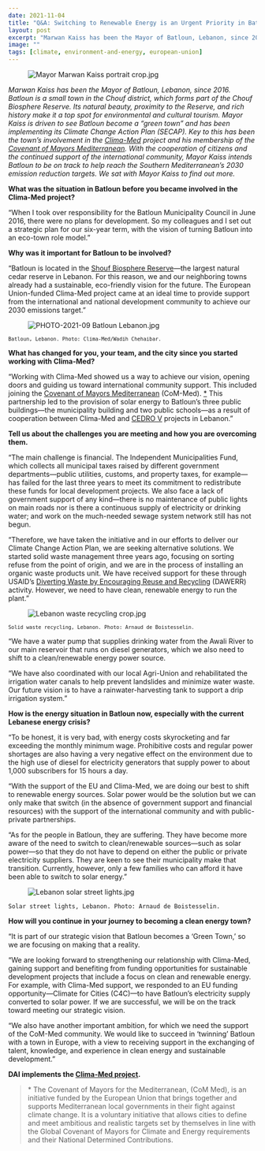 ```yaml
---
date: 2021-11-04
title: "Q&A: Switching to Renewable Energy is an Urgent Priority in Batloun, Lebanon"
layout: post
excerpt: "Marwan Kaiss has been the Mayor of Batloun, Lebanon, since 2016. Batloun is a small town in the Chouf district, which forms part of the Chouf Biosphere Reserve. Its natural beauty, proximity to the Reserve, and rich history make it a top spot for environmental and cultural tourism."
image: ""
tags: [climate, environment-and-energy, european-union]
---
```

<figure class="kg-card kg-image-card"><img src="https://pubs.ghost.io/uploads/Mayor%20Marwan%20Kaiss%20portrait%20crop.jpg" class="kg-image" alt="Mayor Marwan Kaiss portrait crop.jpg" loading="lazy"></figure><p><em><em>Marwan Kaiss has been the Mayor of Batloun, Lebanon, since 2016. Batloun is a small town in the Chouf district, which forms part of the Chouf Biosphere Reserve. Its natural beauty, proximity to the Reserve, and rich history make it a top spot for environmental and cultural tourism. Mayor Kaiss is driven to see Batloun become a “green town” and has been implementing its Climate Change Action Plan (SECAP). Key to this has been the town’s involvement in the <a href="www.clima-med.eu">Clima-Med</a> project and his membership of the <a href="http://www.com-med.org/?ref=pubs.ghost.io">Covenant of Mayors Mediterranean</a>. With the cooperation of citizens and the continued support of the international community, Mayor Kaiss intends Batloun to be on track to help reach the Southern Mediterranean’s 2030 emission reduction targets. We sat with Mayor Kaiss to find out more.</em></em></p><p><strong>What was the situation in Batloun before you became involved in the Clima-Med project?</strong></p><p>“When I took over responsibility for the Batloun Municipality Council in June 2016, there were no plans for development. So my colleagues and I set out a strategic plan for our six-year term, with the vision of turning Batloun into an eco-town role model.”</p><p><strong>Why was it important for Batloun to be involved?</strong></p><p>“Batloun is located in the <a href="http://www.shoufcedar.org/?ref=pubs.ghost.io">Shouf Biosphere Reserve</a>—the largest natural cedar reserve in Lebanon. For this reason, we and our neighboring towns already had a sustainable, eco-friendly vision for the future. The European Union-funded Clima-Med project came at an ideal time to provide support from the international and national development community to achieve our 2030 emissions target.”</p><figure class="kg-card kg-image-card"><img src="https://pubs.ghost.io/uploads/PHOTO-2021-09%20Batloun%20Lebanon.jpg" class="kg-image" alt="PHOTO-2021-09 Batloun Lebanon.jpg" loading="lazy"></figure><p><code><code>Batloun, Lebanon. Photo: Clima-Med/Wadih Chehaibar.</code></code></p><p><strong>What has changed for you, your team, and the city since you started working with Clima-Med?</strong></p><p>“Working with Clima-Med showed us a way to achieve our vision, opening doors and guiding us toward international community support. This included joining the <a href="https://www.com-med.org/en/?ref=pubs.ghost.io">Covenant of Mayors Mediterranean</a> (CoM-Med). <a href="#footnote-1">*</a> This partnership led to the provision of solar energy to Batloun’s three public buildings—the municipality building and two public schools—as a result of cooperation between Clima-Med and <a href="https://www.cedro-undp.org/?ref=pubs.ghost.io">CEDRO V</a> projects in Lebanon.”</p><p><strong>Tell us about the challenges you are meeting and how you are overcoming them.</strong></p><p>“The main challenge is financial. The Independent Municipalities Fund, which collects all municipal taxes raised by different government departments—public utilities, customs, and property taxes, for example—has failed for the last three years to meet its commitment to redistribute these funds for local development projects. We also face a lack of government support of any kind—there is no maintenance of public lights on main roads nor is there a continuous supply of electricity or drinking water; and work on the much-needed sewage system network still has not begun.</p><p>“Therefore, we have taken the initiative and in our efforts to deliver our Climate Change Action Plan, we are seeking alternative solutions. We started solid waste management three years ago, focusing on sorting refuse from the point of origin, and we are in the process of installing an organic waste products unit. We have received support for these through USAID’s <a href="https://berytech.org/programs/dawerr/?ref=pubs.ghost.io">Diverting Waste by Encouraging Reuse and Recycling</a> (DAWERR) activity. However, we need to have clean, renewable energy to run the plant.”</p><figure class="kg-card kg-image-card"><img src="https://pubs.ghost.io/uploads/Lebanon%20waste%20recycling%20crop.jpg" class="kg-image" alt="Lebanon waste recycling crop.jpg" loading="lazy"></figure><p><code><code>Solid waste recycling, Lebanon. Photo: Arnaud de Boistesselin.</code></code></p><p>“We have a water pump that supplies drinking water from the Awali River to our main reservoir that runs on diesel generators, which we also need to shift to a clean/renewable energy power source.</p><p>“We have also coordinated with our local Agri-Union and rehabilitated the irrigation water canals to help prevent landslides and minimize water waste. Our future vision is to have a rainwater-harvesting tank to support a drip irrigation system.”</p><p><strong>How is the energy situation in Batloun now, especially with the current Lebanese energy crisis?</strong></p><p>“To be honest, it is very bad, with energy costs skyrocketing and far exceeding the monthly minimum wage. Prohibitive costs and regular power shortages are also having a very negative effect on the environment due to the high use of diesel for electricity generators that supply power to about 1,000 subscribers for 15 hours a day.</p><p>“With the support of the EU and Clima-Med, we are doing our best to shift to renewable energy sources. Solar power would be the solution but we can only make that switch (in the absence of government support and financial resources) with the support of the international community and with public-private partnerships.</p><p>“As for the people in Batloun, they are suffering. They have become more aware of the need to switch to clean/renewable sources—such as solar power—so that they do not have to depend on either the public or private electricity suppliers. They are keen to see their municipality make that transition. Currently, however, only a few families who can afford it have been able to switch to solar energy.”</p><figure class="kg-card kg-image-card"><img src="https://pubs.ghost.io/uploads/Lebanon%20solar%20street%20lights.jpg" class="kg-image" alt="Lebanon solar street lights.jpg" loading="lazy"></figure><p><code>Solar street lights, Lebanon. Photo: Arnaud de Boistesselin.</code></p><p><strong>How will you continue in your journey to becoming a clean energy town?</strong></p><p>“It is part of our strategic vision that Batloun becomes a ‘Green Town,’ so we are focusing on making that a reality.</p><p>“We are looking forward to strengthening our relationship with Clima-Med, gaining support and benefiting from funding opportunities for sustainable development projects that include a focus on clean and renewable energy. For example, with Clima-Med support, we responded to an EU funding opportunity—Climate for Cities (C4C)—to have Batloun’s electricity supply converted to solar power. If we are successful, we will be on the track toward meeting our strategic vision.</p><p>“We also have another important ambition, for which we need the support of the CoM-Med community. We would like to succeed in ‘twinning’ Batloun with a town in Europe, with a view to receiving support in the exchanging of talent, knowledge, and experience in clean energy and sustainable development.”</p><p><strong>DAI implements the <a href="https://www.dai.com/our-work/projects/regional-eu-for-climate-action-in-the-european-neighbourhood-instrument-eni-southern-neighbourhood?ref=pubs.ghost.io">Clima-Med project</a>.</strong></p><blockquote class="kg-blockquote-alt">* The Covenant of Mayors for the Mediterranean, (CoM Med), is an initiative funded by the European Union that brings together and supports Mediterranean local governments in their fight against climate change. It is a voluntary initiative that allows cities to define and meet ambitious and realistic targets set by themselves in line with the Global Covenant of Mayors for Climate and Energy requirements and their National Determined Contributions.</blockquote>
  